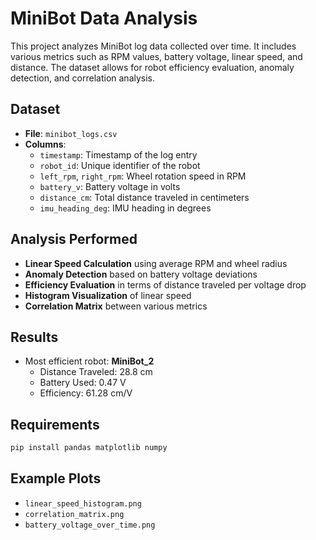 
# MiniBot Data Analysis

This project analyzes MiniBot log data collected over time. It includes various metrics such as RPM values, battery voltage, linear speed, and distance. The dataset allows for robot efficiency evaluation, anomaly detection, and correlation analysis.

## Dataset

- **File**: `minibot_logs.csv`
- **Columns**:
  - `timestamp`: Timestamp of the log entry
  - `robot_id`: Unique identifier of the robot
  - `left_rpm`, `right_rpm`: Wheel rotation speed in RPM
  - `battery_v`: Battery voltage in volts
  - `distance_cm`: Total distance traveled in centimeters
  - `imu_heading_deg`: IMU heading in degrees

## Analysis Performed

- **Linear Speed Calculation** using average RPM and wheel radius
- **Anomaly Detection** based on battery voltage deviations
- **Efficiency Evaluation** in terms of distance traveled per voltage drop
- **Histogram Visualization** of linear speed
- **Correlation Matrix** between various metrics

## Results

- Most efficient robot: **MiniBot_2**
  - Distance Traveled: 28.8 cm
  - Battery Used: 0.47 V
  - Efficiency: 61.28 cm/V

## Requirements

```bash
pip install pandas matplotlib numpy
```

## Example Plots

- `linear_speed_histogram.png`
- `correlation_matrix.png`
- `battery_voltage_over_time.png`

